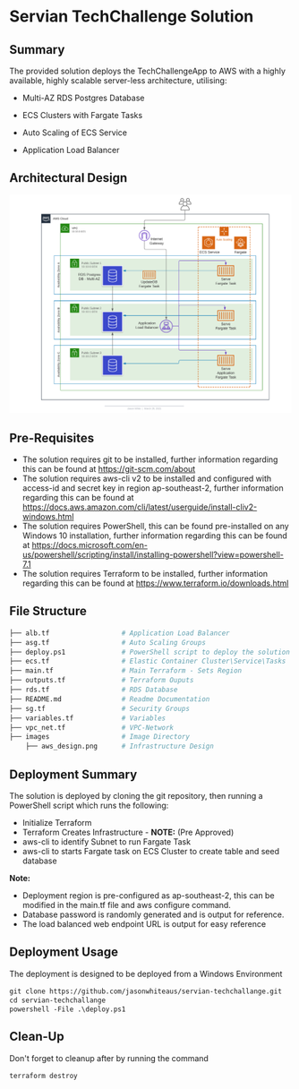 # Servian TechChallenge Solution

## Summary

The provided solution deploys the TechChallengeApp to AWS with a highly available, highly scalable server-less architecture, utilising:

- Multi-AZ RDS Postgres Database

- ECS Clusters with Fargate Tasks

- Auto Scaling of ECS Service

- Application Load Balancer

  
## Architectural Design
![architecture](images/aws_design.png)



## Pre-Requisites

- The solution requires git to be installed, further information regarding this can be found at https://git-scm.com/about
- The solution requires aws-cli v2 to be installed and configured with access-id and secret key in region ap-southeast-2, further information regarding this can be found at https://docs.aws.amazon.com/cli/latest/userguide/install-cliv2-windows.html
- The  solution requires PowerShell, this can be found pre-installed on any Windows 10 installation, further information regarding this can be found at https://docs.microsoft.com/en-us/powershell/scripting/install/installing-powershell?view=powershell-7.1
- The solution requires Terraform to be installed, further information regarding this can be found at https://www.terraform.io/downloads.html



## File Structure

``` sh
├── alb.tf 					# Application Load Balancer
├── asg.tf 					# Auto Scaling Groups
├── deploy.ps1  			# PowerShell script to deploy the solution
├── ecs.tf 					# Elastic Container Cluster\Service\Tasks
├── main.tf					# Main Terraform - Sets Region
├── outputs.tf 				# Terraform Ouputs
├── rds.tf 					# RDS Database
├── README.md 				# Readme Documentation
├── sg.tf 					# Security Groups 
├── variables.tf 			# Variables
├── vpc_net.tf 				# VPC-Network
├── images     				# Image Directory
    ├── aws_design.png      # Infrastructure Design

```



## Deployment Summary

The solution is deployed by cloning the git repository, then running a PowerShell script which runs the following:

- Initialize Terraform
- Terraform Creates Infrastructure - **NOTE:** (Pre Approved)
- aws-cli to identify Subnet to run Fargate Task
- aws-cli to starts Fargate task on ECS Cluster to create table and seed database

**Note:** 

- Deployment region is pre-configured as ap-southeast-2, this can be modified in the main.tf file and aws configure command.
- Database password is randomly generated and is output for reference.
- The load balanced web endpoint URL is output for easy reference



## Deployment Usage

The deployment is designed to be deployed from a Windows Environment

```
git clone https://github.com/jasonwhiteaus/servian-techchallange.git
cd servian-techchallange
powershell -File .\deploy.ps1
```



## Clean-Up

Don't forget to cleanup after by running the command
```
terraform destroy
```

